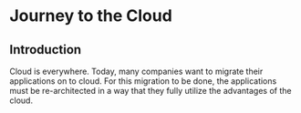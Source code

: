 # Journey to the Cloud

## Introduction

Cloud is everywhere. Today, many companies want to migrate their
applications on to cloud. For this migration to be done, the
applications must be re-architected in a way that they fully utilize the
advantages of the cloud.

